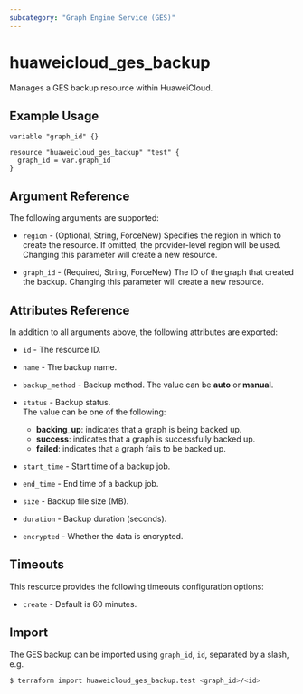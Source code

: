```yaml
---
subcategory: "Graph Engine Service (GES)"
---
```


# huaweicloud_ges_backup

Manages a GES backup resource within HuaweiCloud.  

## Example Usage

```hcl
variable "graph_id" {}
  
resource "huaweicloud_ges_backup" "test" {
  graph_id = var.graph_id
}
```

## Argument Reference

The following arguments are supported:

* `region` - (Optional, String, ForceNew) Specifies the region in which to create the resource.
  If omitted, the provider-level region will be used. Changing this parameter will create a new resource.

* `graph_id` - (Required, String, ForceNew) The ID of the graph that created the backup.
  Changing this parameter will create a new resource.

## Attributes Reference

In addition to all arguments above, the following attributes are exported:

* `id` - The resource ID.

* `name` - The backup name.  

* `backup_method` - Backup method. The value can be **auto** or **manual**.  

* `status` - Backup status.  
 The value can be one of the following:
   + **backing_up**: indicates that a graph is being backed up.
   + **success**: indicates that a graph is successfully backed up.
   + **failed**: indicates that a graph fails to be backed up.

* `start_time` - Start time of a backup job.

* `end_time` - End time of a backup job.

* `size` - Backup file size (MB).

* `duration` - Backup duration (seconds).

* `encrypted` - Whether the data is encrypted.

## Timeouts

This resource provides the following timeouts configuration options:

* `create` - Default is 60 minutes.

## Import

The GES backup can be imported using
`graph_id`, `id`, separated by a slash, e.g.

```bash
$ terraform import huaweicloud_ges_backup.test <graph_id>/<id>
```
